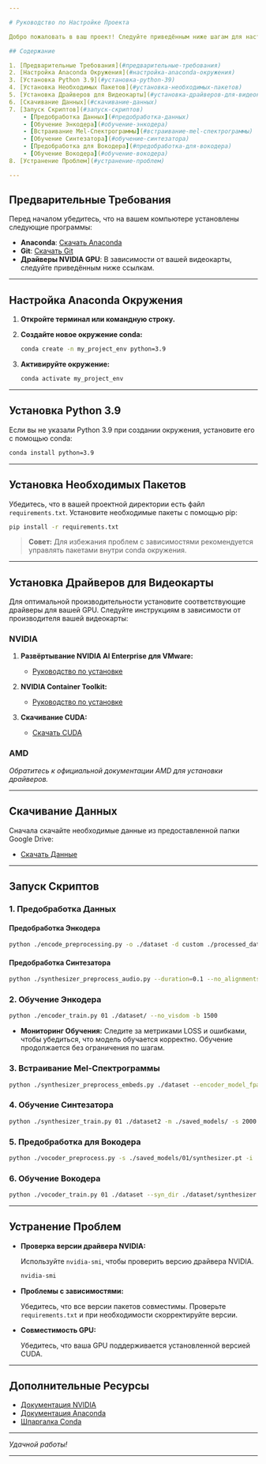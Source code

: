 ```yaml
---

# Руководство по Настройке Проекта

Добро пожаловать в ваш проект! Следуйте приведённым ниже шагам для настройки среды разработки, установки необходимых зависимостей и запуска обучающих скриптов.

## Содержание

1. [Предварительные Требования](#предварительные-требования)
2. [Настройка Anaconda Окружения](#настройка-anaconda-окружения)
3. [Установка Python 3.9](#установка-python-39)
4. [Установка Необходимых Пакетов](#установка-необходимых-пакетов)
5. [Установка Драйверов для Видеокарты](#установка-драйверов-для-видеокарты)
6. [Скачивание Данных](#скачивание-данных)
7. [Запуск Скриптов](#запуск-скриптов)
    - [Предобработка Данных](#предобработка-данных)
    - [Обучение Энкодера](#обучение-энкодера)
    - [Встраивание Mel-Спектрограммы](#встраивание-mel-спектрограммы)
    - [Обучение Синтезатора](#обучение-синтезатора)
    - [Предобработка для Вокодера](#предобработка-для-вокодера)
    - [Обучение Вокодера](#обучение-вокодера)
8. [Устранение Проблем](#устранение-проблем)

---
```


## Предварительные Требования

Перед началом убедитесь, что на вашем компьютере установлены следующие программы:

- **Anaconda**: [Скачать Anaconda](https://www.anaconda.com/products/distribution)
- **Git**: [Скачать Git](https://git-scm.com/downloads)
- **Драйверы NVIDIA GPU**: В зависимости от вашей видеокарты, следуйте приведённым ниже ссылкам.

---

## Настройка Anaconda Окружения

1. **Откройте терминал или командную строку.**

2. **Создайте новое окружение conda:**

    ```bash
    conda create -n my_project_env python=3.9
    ```

3. **Активируйте окружение:**

    ```bash
    conda activate my_project_env
    ```

---

## Установка Python 3.9

Если вы не указали Python 3.9 при создании окружения, установите его с помощью conda:

```bash
conda install python=3.9
```

---

## Установка Необходимых Пакетов

Убедитесь, что в вашей проектной директории есть файл `requirements.txt`. Установите необходимые пакеты с помощью pip:

```bash
pip install -r requirements.txt
```

> **Совет:** Для избежания проблем с зависимостями рекомендуется управлять пакетами внутри conda окружения.

---

## Установка Драйверов для Видеокарты

Для оптимальной производительности установите соответствующие драйверы для вашей GPU. Следуйте инструкциям в зависимости от производителя вашей видеокарты:

### NVIDIA

1. **Развёртывание NVIDIA AI Enterprise для VMware:**
    - [Руководство по установке](https://docs.nvidia.com/ai-enterprise/deployment/vmware/latest/docker.html)

2. **NVIDIA Container Toolkit:**
    - [Руководство по установке](https://docs.nvidia.com/datacenter/cloud-native/container-toolkit/latest/install-guide.html#installing-the-nvidia-container-toolkit)

3. **Скачивание CUDA:**
    - [Скачать CUDA](https://developer.nvidia.com/cuda-downloads)

### AMD

*Обратитесь к официальной документации AMD для установки драйверов.*

---

## Скачивание Данных

Сначала скачайте необходимые данные из предоставленной папки Google Drive:

- [Скачать Данные](https://drive.google.com/drive/folders/16dIdrgRnKGTN2kWPJ30vTTi6syoXf388?usp=sharing)

---

## Запуск Скриптов

### 1. Предобработка Данных

#### Предобработка Энкодера

```bash
python ./encode_preprocessing.py -o ./dataset -d custom ./processed_data/
```

#### Предобработка Синтезатора

```bash
python ./synthesizer_preprocess_audio.py --duration=0.1 --no_alignments --datasets_name "01" --custom
```

### 2. Обучение Энкодера

```bash
python ./encoder_train.py 01 ./dataset/ --no_visdom -b 1500
```

- **Мониторинг Обучения:** Следите за метриками LOSS и ошибками, чтобы убедиться, что модель обучается корректно. Обучение продолжается без ограничения по шагам.

### 3. Встраивание Mel-Спектрограммы

```bash
python ./synthesizer_preprocess_embeds.py ./dataset --encoder_model_fpath ./saved_models/01/encoder.pt --n_processes 4
```

### 4. Обучение Синтезатора

```bash
python ./synthesizer_train.py 01 ./dataset2 -m ./saved_models/ -s 2000
```

### 5. Предобработка для Вокодера

```bash
python ./vocoder_preprocess.py -s ./saved_models/01/synthesizer.pt -i ./dataset/ -o ./dataset/vocoder/
```

### 6. Обучение Вокодера

```bash
python ./vocoder_train.py 01 ./dataset --syn_dir ./dataset/synthesizer --voc_dir ./dataset/vocoder -g ./dataset/synthesizer/mels -b 2000
```

---

## Устранение Проблем

- **Проверка версии драйвера NVIDIA:**

  Используйте `nvidia-smi`, чтобы проверить версию драйвера NVIDIA.

    ```bash
    nvidia-smi
    ```

- **Проблемы с зависимостями:**

  Убедитесь, что все версии пакетов совместимы. Проверьте `requirements.txt` и при необходимости скорректируйте версии.

- **Совместимость GPU:**

  Убедитесь, что ваша GPU поддерживается установленной версией CUDA.

---

## Дополнительные Ресурсы

- [Документация NVIDIA](https://docs.nvidia.com/)
- [Документация Anaconda](https://docs.anaconda.com/)
- [Шпаргалка Conda](https://docs.conda.io/projects/conda/en/latest/user-guide/cheatsheet.html)

---

*Удачной работы!*

---

